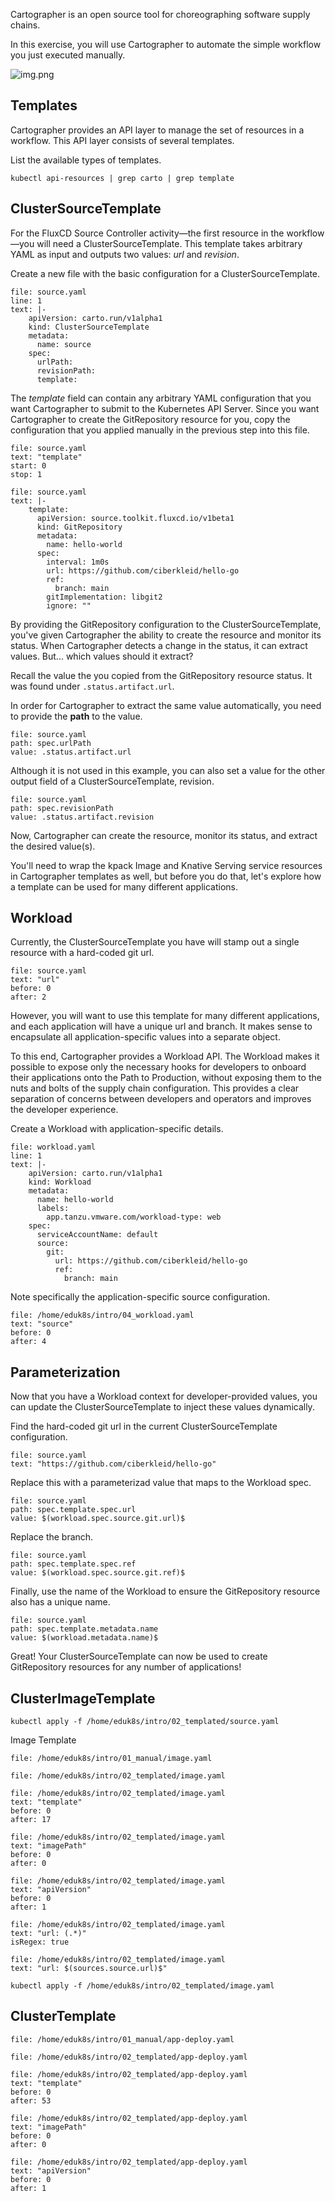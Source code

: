 Cartographer is an open source tool for choreographing software supply chains.

In this exercise, you will use Cartographer to automate the simple workflow you just executed manually.

![img.png](images/cartographer.png)

## Templates

Cartographer provides an API layer to manage the set of resources in a workflow. This API layer consists of several templates.

List the available types of templates.
```execute-1
kubectl api-resources | grep carto | grep template
```

## ClusterSourceTemplate

For the FluxCD Source Controller activity—the first resource in the workflow—you will need a ClusterSourceTemplate. This template takes arbitrary YAML as input and outputs two values: _url_ and _revision_.

Create a new file with the basic configuration for a ClusterSourceTemplate.
```editor:insert-lines-before-line
file: source.yaml
line: 1
text: |-
    apiVersion: carto.run/v1alpha1
    kind: ClusterSourceTemplate
    metadata:
      name: source
    spec:
      urlPath: 
      revisionPath: 
      template:
```

The _template_ field can contain any arbitrary YAML configuration that you want Cartographer to submit to the Kubernetes API Server.
Since you want Cartographer to create the GitRepository resource for you, copy the configuration that you applied manually in the previous step into this file.
```editor:select-matching-text
file: source.yaml
text: "template"
start: 0
stop: 1
```

```editor:replace-text-selection
file: source.yaml
text: |-
    template:
      apiVersion: source.toolkit.fluxcd.io/v1beta1
      kind: GitRepository
      metadata:
        name: hello-world
      spec:
        interval: 1m0s
        url: https://github.com/ciberkleid/hello-go
        ref:
          branch: main
        gitImplementation: libgit2
        ignore: ""
```

By providing the GitRepository configuration to the ClusterSourceTemplate, you've given Cartographer the ability to create the resource and monitor its status.
When Cartographer detects a change in the status, it can extract values. But... which values should it extract?

Recall the value the you copied from the GitRepository resource status.
It was found under `.status.artifact.url`.

In order for Cartographer to extract the same value automatically, you need to provide the **path** to the value.

```editor:insert-value-into-yaml
file: source.yaml
path: spec.urlPath
value: .status.artifact.url
```

Although it is not used in this example, you can also set a value for the other output field of a ClusterSourceTemplate, revision.
```editor:insert-value-into-yaml
file: source.yaml
path: spec.revisionPath
value: .status.artifact.revision
```

Now, Cartographer can create the resource, monitor its status, and extract the desired value(s).

You'll need to wrap the kpack Image and Knative Serving service resources in Cartographer templates as well, but before you do that, let's explore how a template can be used for many different applications.

## Workload

Currently, the ClusterSourceTemplate you have will stamp out a single resource with a hard-coded git url.
```editor:select-matching-text
file: source.yaml
text: "url"
before: 0
after: 2
```

However, you will want to use this template for many different applications, and each application will have a unique url and branch.
It makes sense to encapsulate all application-specific values into a separate object.

To this end, Cartographer provides a Workload API.
The Workload makes it possible to expose only the necessary hooks for developers to onboard their applications onto the Path to Production, without exposing them to the nuts and bolts of the supply chain configuration.
This provides a clear separation of concerns between developers and operators and improves the developer experience.

Create a Workload with application-specific details.
```editor:insert-lines-before-line
file: workload.yaml
line: 1
text: |-
    apiVersion: carto.run/v1alpha1
    kind: Workload
    metadata:
      name: hello-world
      labels:
        app.tanzu.vmware.com/workload-type: web
    spec:
      serviceAccountName: default
      source:
        git:
          url: https://github.com/ciberkleid/hello-go
          ref:
            branch: main
```

Note specifically the application-specific source configuration.
```editor:select-matching-text
file: /home/eduk8s/intro/04_workload.yaml
text: "source"
before: 0
after: 4
```

## Parameterization

Now that you have a Workload context for developer-provided values, you can update the ClusterSourceTemplate to inject these values dynamically.

Find the hard-coded git url in the current ClusterSourceTemplate configuration.
```editor:select-matching-text
file: source.yaml
text: "https://github.com/ciberkleid/hello-go"
```

Replace this with a parameterizad value that maps to the Workload spec.
```editor:insert-value-into-yaml
file: source.yaml
path: spec.template.spec.url
value: $(workload.spec.source.git.url)$
```

Replace the branch.
```editor:insert-value-into-yaml
file: source.yaml
path: spec.template.spec.ref
value: $(workload.spec.source.git.ref)$
```

Finally, use the name of the Workload to ensure the GitRepository resource also has a unique name.
```editor:insert-value-into-yaml
file: source.yaml
path: spec.template.metadata.name
value: $(workload.metadata.name)$
```

Great! Your ClusterSourceTemplate can now be used to create GitRepository resources for any number of applications!

## ClusterImageTemplate

```execute-1
kubectl apply -f /home/eduk8s/intro/02_templated/source.yaml
```

Image Template

```editor:open-file
file: /home/eduk8s/intro/01_manual/image.yaml
```

```editor:open-file
file: /home/eduk8s/intro/02_templated/image.yaml
```

```editor:select-matching-text
file: /home/eduk8s/intro/02_templated/image.yaml
text: "template"
before: 0
after: 17
```

```editor:select-matching-text
file: /home/eduk8s/intro/02_templated/image.yaml
text: "imagePath"
before: 0
after: 0
```

```editor:select-matching-text
file: /home/eduk8s/intro/02_templated/image.yaml
text: "apiVersion"
before: 0
after: 1
```

```editor:select-matching-text
file: /home/eduk8s/intro/02_templated/image.yaml
text: "url: (.*)"
isRegex: true
```

```editor:replace-text-selection
file: /home/eduk8s/intro/02_templated/image.yaml
text: "url: $(sources.source.url)$"
```

```execute-1
kubectl apply -f /home/eduk8s/intro/02_templated/image.yaml
```

## ClusterTemplate

```editor:open-file
file: /home/eduk8s/intro/01_manual/app-deploy.yaml
```

```editor:open-file
file: /home/eduk8s/intro/02_templated/app-deploy.yaml
```

```editor:select-matching-text
file: /home/eduk8s/intro/02_templated/app-deploy.yaml
text: "template"
before: 0
after: 53
```

```editor:select-matching-text
file: /home/eduk8s/intro/02_templated/app-deploy.yaml
text: "imagePath"
before: 0
after: 0
```

```editor:select-matching-text
file: /home/eduk8s/intro/02_templated/app-deploy.yaml
text: "apiVersion"
before: 0
after: 1
```
